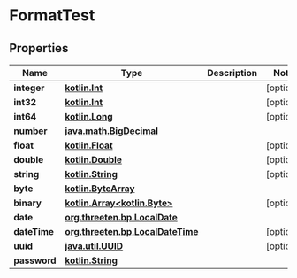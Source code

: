 # FormatTest

## Properties
Name | Type | Description | Notes
------------ | ------------- | ------------- | -------------
**integer** | [**kotlin.Int**](.md) |  |  [optional]
**int32** | [**kotlin.Int**](.md) |  |  [optional]
**int64** | [**kotlin.Long**](.md) |  |  [optional]
**number** | [**java.math.BigDecimal**](java.math.BigDecimal.md) |  | 
**float** | [**kotlin.Float**](.md) |  |  [optional]
**double** | [**kotlin.Double**](.md) |  |  [optional]
**string** | [**kotlin.String**](.md) |  |  [optional]
**byte** | [**kotlin.ByteArray**](.md) |  | 
**binary** | [**kotlin.Array&lt;kotlin.Byte&gt;**](kotlin.Array&lt;kotlin.Byte&gt;.md) |  |  [optional]
**date** | [**org.threeten.bp.LocalDate**](org.threeten.bp.LocalDate.md) |  | 
**dateTime** | [**org.threeten.bp.LocalDateTime**](org.threeten.bp.LocalDateTime.md) |  |  [optional]
**uuid** | [**java.util.UUID**](java.util.UUID.md) |  |  [optional]
**password** | [**kotlin.String**](.md) |  | 
